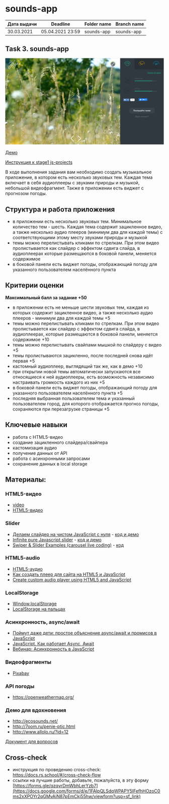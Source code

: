 # sounds-app

| Дата выдачи | Deadline         | Folder name   | Branch name   |
| ------------| ---------------- | ------------- | ------------- |
| 30.03.2021  | 05.04.2021 23:59 | sounds-app    | sounds-app    |

## Task 3. sounds-app

![screenshot](images/sounds-app.png)

[Демо](https://7oom.ru/penie-ptic.html)

[Инструкция к stage1 js-projects](tasks/js-projects.md)

В ходе выполнения задания вам необходимо создать музыкальное приложение, в котором есть несколько звуковых тем. Каждая тема включает в себя аудиоплееры с звуками природы и музыкой, небольшой видеофрагмент. Также в приложении есть виджет с прогнозом погоды. 

## Структура и работа приложения
- в приложении есть несколько звуковых тем. Минимальное количество тем - шесть. Каждая тема содержит зацикленное видео, а также несколько аудио плееров (минимум два для каждой темы) с соответствующими этому месту звуками природы и музыкой
- темы можно перелистывать кликами по стрелкам. При этом видео пролистывается как слайдер с эффектом сдвига слайда, в аудиоплеерах которые размещаются в боковой панели, меняется содержимое 
-  в боковой панели есть виджет погоды, отображающий погоду для указанного пользователем населённого пункта

## Критерии оценки

**Максимальный балл за задание +50**
- в приложении есть не меньше шести звуковых тем, каждая из которых содержит зацикленное видео, а также несколько аудио плееров - минимум два для каждой темы +5
- темы можно перелистывать кликами по стрелкам. При этом видео пролистывается как слайдер с эффектом сдвига слайда, в аудиоплеерах, которые размещаются в боковой панели, меняется содержимое +10
- темы можно перелистывать свайпами мышкой по слайдеру с видео +5
- темы пролистываются зацикленно, после последней снова идёт первая +5
- кастомный аудиоплеер, выглядящий так же, как в демо +10
- при открытии новой темы автоматически запускаются все относящиеся к ней аудиоплееры, есть возможность независимо настраивать громкость каждого из них +5
- в боковой панели есть виджет погоды, отображающий погоду для указанного пользователем населённого пункта +5
- последняя выбранная пользователем тема и указанный пользователем город, для которого отображается прогноз погоды, сохраняются при перезагрузке страницы +5


## Ключевые навыки
- работа с HTML5-видео
- создание зацикленного слайдера/свайпера
- кастомизация аудио
- получение данных от API
- работа с асинхронными запросами
- сохранение данных в local storage

## Материалы:
### HTML5-видео
- [video](https://developer.mozilla.org/ru/docs/Web/HTML/Element/video)
- [HTML5-видео](https://html5book.ru/html5-video/)
### Slider
- [Делаем слайдер на чистом JavaScript с нуля](https://youtu.be/K3E1OfQuJ0Q) - [код и демо](https://github.com/Eremeow138/wayup-slider-js)
- [Infinite pure Javascript slider](https://medium.com/@claudiaconceic/infinite-plain-javascript-slider-click-and-touch-events-540c8bd174f2) - [код и демо](https://codepen.io/cconceicao/pen/PBQawy)
- [Swiper & Slider Examples (carousel live coding)](https://youtu.be/rkz6LURkbBw) - [код](https://www.dropbox.com/s/0g5c0qz69keig6s/carusel-swiper.zip?dl=0)
### HTML5-audio
- [HTML5-аудио](https://html5book.ru/html5-audio/)
- [Как создать плеер для сайта на HTML5 и JavaScript](https://skillbox.ru/media/code/kak_sozdat_pleer_dlya_sayta/)
- [Create custom audio player using HTML5 and JavaScript](http://talkerscode.com/webtricks/create-custom-audio-player-using-html5-and-javascript.php)
### LocalStorage
- [Window.localStorage](https://developer.mozilla.org/ru/docs/Web/API/Window/localStorage)
- [LocalStorage на пальцах](https://tproger.ru/articles/localstorage/)
### Асинхронность, async/await
- [Поймут даже дети: простое объяснение async/await и промисов в JavaScript](https://habr.com/ru/post/474726/)
- [JavaScript. Как работает Async, Await](https://youtu.be/SHiUyM_fFME)
- [Вебинар: Асинхронность в JavaScript](https://youtu.be/Ih6Q7ka2eSQ)
### Видеофрагменты
- [Pixabay](https://pixabay.com/videos/search/nature/)
### API погоды
- https://openweathermap.org/
### Демо для вдохновения
- http://ecosounds.net/
- http://7oom.ru/penie-ptic.html
- http://www.allolo.ru/?id=12

[Документ для вопросов](https://docs.google.com/spreadsheets/d/1dMDLBC4-1XPaVMehZB6DqetToXZhq4x0PiZtj-jvLRc/edit#gid=610380603)

## Cross-check
- инструкция по проведению cross-check: https://docs.rs.school/#/cross-check-flow
- ссылки на лучшие работы, добавьте, пожалуйста, в эту форму [https://forms.gle/qzqvrDmWbhLerYzb7](https://docs.google.com/forms/d/e/1FAIpQLSdqWPAPY5lFefhHOzoC0ms2xXPOYr2qGMvAiN87pEmCkj55hw/viewform?usp=sf_link)